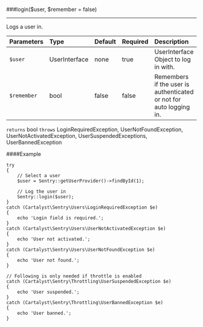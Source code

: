 <a id="login"></a>
###login($user, $remember = false)

----------

Logs a user in.

Parameters          | Type                | Default             | Required            | Description
:------------------ | :------------------ | :------------------ | :------------------ | :------------------
`$user`             | UserInterface       | none                | true                | UserInterface Object to log in with.
`$remember`         | bool                | false               | false               | Remembers if the user is authenticated or not for auto logging in.

`returns` bool
`throws`  LoginRequiredException, UserNotFoundException, UserNotActivatedException, UserSuspendedExceptions, UserBannedException

####Example

	try
	{
		// Select a user
		$user = Sentry::getUserProvider()->findById(1);

		// Log the user in
		Sentry::login($user);
	}
	catch (Cartalyst\Sentry\Users\LoginRequiredException $e)
	{
		echo 'Login field is required.';
	}
	catch (Cartalyst\Sentry\Users\UserNotActivatedException $e)
	{
		echo 'User not activated.';
	}
	catch (Cartalyst\Sentry\Users\UserNotFoundException $e)
	{
		echo 'User not found.';
	}

	// Following is only needed if throttle is enabled
	catch (Cartalyst\Sentry\Throttling\UserSuspendedException $e)
	{
		echo 'User suspended.';
	}
	catch (Cartalyst\Sentry\Throttling\UserBannedException $e)
	{
		echo 'User banned.';
	}
